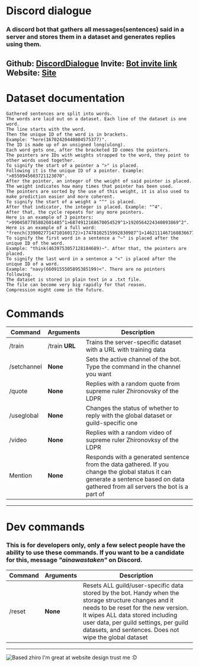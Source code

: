 
# Discord dialogue
### A discord bot that gathers all messages(sentences) said in a server and stores them in a dataset and generates replies using them.

## Github: [DiscordDialogue](https://github.com/Ee0Rk/DiscordDialogue) Invite: [Bot invite link](https://discord.com/api/oauth2/authorize?client_id=1124775606157058098&permissions=76800&scope=bot%20applications.commands) Website: [Site](http://datastash-ee0rk.pythonanywhere.com/docs/dialogue)
# Dataset documentation
	Gathered sentences are split into words. 
	The words are laid out on a dataset. Each line of the dataset is one word.
	The line starts with the word. 
	Then the unique ID of the word is in brackets. 
	Example: "here(16702420440804575377)".
	The ID is made up of an unsigned long(ulong). 
	Each word gets one, after the bracketed ID comes the pointers.
	The pointers are IDs with weights strapped to the word, they point to other words used together.
	To signify the start of a pointer a ">" is placed. 
	Following it is the unique ID of a pointer. Example: ">8550945603721123070".
	After the pointer, an integer of the weight of said pointer is placed. 
	The weight indicates how many times that pointer has been used.
	The pointers are sorted by the use of this weight, it is also used to make prediction easier and more coherent.
	To signify the start of a weight a "^" is placed. 
	After that indicator, the integer is placed. Example: "^4".
	After that, the cycle repeats for any more pointers. 
	Here is an example of 3 pointers: ">9904587785882601485^1>6874912168670054529^1>1920564224340893869^2".
	Here is an example of a full word: "french(3390027714710160172)>17478102515992830987^1>14621114671688366770^1>5120379740791764018^1"
	To signify the first word in a sentence a "~" is placed after the unique ID of the word. 
	Example: "think(4639753057128184689)~". After that, the pointers are placed.
	To signify the last word in a sentence a "<" is placed after the unique ID of a word. 
	Example: "navy(6609155505895385199)<". There are no pointers following.
	The dataset is stored in plain text in a .txt file. 
	The file can become very big rapidly for that reason. 
	Compression might come in the future.
# Commands
|Command|Arguments|Description|
|-|-|-
|/train|/train **URL** |Trains the server-specific dataset with a URL with training data
|/setchannel|**None**|Sets the active channel of the bot. Type the command in the channel you want
|/quote|**None**|Replies with a random quote from supreme ruler Zhironovsky of the LDPR
|/useglobal|**None**|Changes the status of whether to reply with the global dataset or guild-specific one
|/video|**None**|Replies with a random video of supreme ruler Zhironovksy of the LDPR
|Mention|**None**|Responds with a generated sentence from the data gathered. If you change the global status it can generate a sentence based on data gathered from all servers the bot is a part of
___
# Dev commands
### This is for developers only, only a few select people have the ability to use these commands. If you want to be a candidate for this, message *"ainawastaken"* on Discord.
|Command|Arguments|Description|
|-|-|-
|/reset|**None**|Resets ALL guild/user-specific data stored by the bot. Handy when the storage structure changes and it needs to be reset for the new version. It wipes ALL data stored including user data, per guild settings, per guild datasets, and sentences. Does not wipe the global dataset
___
![Based zhiro](https://datastash-ee0rk.pythonanywhere.com/static/zhiro.png)
I'm great at website design trust me :D
